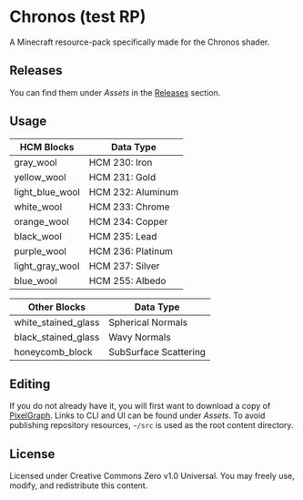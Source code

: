 # Chronos (test RP)
A Minecraft resource-pack specifically made for the Chronos shader.

## Releases
You can find them under _Assets_ in the [Releases](https://github.com/null511/MCRP-Chronos/releases) section.

## Usage

|HCM Blocks|Data Type|
|-|-|
|gray_wool|HCM 230: Iron|
|yellow_wool|HCM 231: Gold|
|light_blue_wool|HCM 232: Aluminum|
|white_wool|HCM 233: Chrome|
|orange_wool|HCM 234: Copper|
|black_wool|HCM 235: Lead|
|purple_wool|HCM 236: Platinum|
|light_gray_wool|HCM 237: Silver|
|blue_wool|HCM 255: Albedo|

|Other Blocks|Data Type|
|-|-|
|white_stained_glass|Spherical Normals|
|black_stained_glass|Wavy Normals|
|honeycomb_block|SubSurface Scattering|

## Editing

If you do not already have it, you will first want to download a copy of [PixelGraph](https://github.com/null511/PixelGraph/releases). Links to CLI and UI can be found under _Assets_. To avoid publishing repository resources, `~/src` is used as the root content directory.

## License
Licensed under Creative Commons Zero v1.0 Universal. You may freely use, modify, and redistribute this content.
